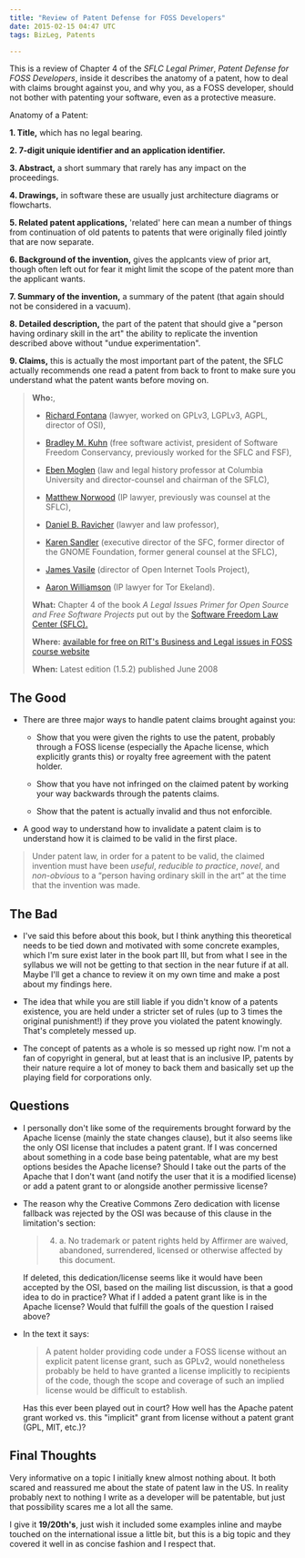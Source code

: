```yaml
---
title: "Review of Patent Defense for FOSS Developers"
date: 2015-02-15 04:47 UTC
tags: BizLeg, Patents

---
```


This is a review of Chapter 4 of the *SFLC Legal Primer*, *Patent Defense for FOSS Developers*, inside it describes the anatomy of a patent, how to deal with claims brought against you, and why you, as a FOSS developer, should not bother with patenting your software, even as a protective measure.

Anatomy of a Patent:

**1. Title,** which has no legal bearing.

**2. 7-digit uniquie identifier and an application identifier.**

**3. Abstract,** a short summary that rarely has any impact on the proceedings.

**4. Drawings,** in software these are usually just architecture diagrams or flowcharts.

**5. Related patent applications,** 'related' here can mean a number of things from continuation of old patents to patents that were originally filed jointly that are now separate.

**6. Background of the invention,** gives the applcants view of prior art, though often left out for fear it might limit the scope of the patent more than the applicant wants.

**7. Summary of the invention,** a summary of the patent (that again should not be considered in a vacuum).

**8. Detailed description,** the part of the patent that should give a "person having ordinary skill in the art" the ability to replicate the invention described above without "undue experimentation".

**9. Claims,** this is actually the most important part of the patent, the SFLC actually recommends one read a patent from back to front to make sure you understand what the patent wants before moving on.


> **Who:**,
>
> * [Richard Fontana](http://en.wikipedia.org/wiki/Richard_Fontana) (lawyer, worked on GPLv3, LGPLv3, AGPL, director of OSI),
>
> * [Bradley M. Kuhn](http://en.wikipedia.org/wiki/Bradley_M._Kuhn) (free software activist, president of Software Freedom Conservancy, previously worked for the SFLC and FSF),
>
> * [Eben Moglen](http://en.wikipedia.org/wiki/Eben_Moglen) (law and legal history professor at Columbia University and director-counsel and chairman of the SFLC),
>
> * [Matthew Norwood](https://www.linkedin.com/pub/matt-norwood/5/770/a39) (IP lawyer, previously was counsel at the SFLC),
>
> * [Daniel B. Ravicher](http://www.ravicher.com/) (lawyer and law professor),
>
> * [Karen Sandler](http://en.wikipedia.org/wiki/Karen_Sandler) (executive director of the SFC, former director of the GNOME Foundation, former general counsel at the SFLC),
>
> * [James Vasile](https://twitter.com/jamesvasile) (director of Open Internet Tools Project),
>
> * [Aaron Williamson](https://torekeland.com/about/aaron-williamson) (IP lawyer for Tor Ekeland).
>
> **What:** Chapter 4 of the book *A Legal Issues Primer for Open Source and Free Software Projects* put out by the [Software Freedom Law Center (SFLC).](https://www.softwarefreedom.org/)
>
> **Where:** [available for free on RIT's Business and Legal issues in FOSS course website](http://bizlegfoss-ritigm.rhcloud.com/static/books/foss-primer.pdf)
>
> **When:** Latest edition (1.5.2) published June 2008



## The Good

* There are three major ways to handle patent claims brought against you:

   * Show that you were given the rights to use the patent, probably through a FOSS license (especially the Apache license, which explicitly grants this) or royalty free agreement with the patent holder.

   * Show that you have not infringed on the claimed patent by working your way backwards through the patents claims.

   * Show that the patent is actually invalid and thus not enforcible.


* A good way to understand how to invalidate a patent claim is to understand how it is claimed to be valid in the first place.

> Under patent law, in order for a patent to be valid, the claimed invention must have been *useful*, *reducible to practice*, *novel*, and *non-obvious* to a “person having ordinary skill in the art” at the time that the invention was made.


## The Bad

* I've said this before about this book, but I think anything this theoretical needs to be tied down and motivated with some concrete examples, which I'm sure exist later in the book part III, but from what I see in the syllabus we will not be getting to that section in the near future if at all. Maybe I'll get a chance to review it on my own time and make a post about my findings here.

* The idea that while you are still liable if you didn't know of a patents existence, you are held under a stricter set of rules (up to 3 times the original punishment!) if they prove you violated the patent knowingly. That's completely messed up.

* The concept of patents as a whole is so messed up right now. I'm not a fan of copyright in general, but at least that is an inclusive IP, patents by their nature require a lot of money to back them and basically set up the playing field for corporations only.


## Questions

* I personally don't like some of the requirements brought forward by the Apache license (mainly the state changes clause), but it also seems like the only OSI license that includes a patent grant. If I was concerned about something in a code base being patentable, what are my best options besides the Apache license? Should I take out the parts of the Apache that I don't want (and notify the user that it is a modified license) or add a patent grant to or alongside another permissive license?

* The reason why the Creative Commons Zero dedication with license fallback was rejected by the OSI was because of this clause in the limitation's section:

  > 4. a. No trademark or patent rights held by Affirmer are waived, abandoned, surrendered, licensed or otherwise affected by this document.

  If deleted, this dedication/license seems like it would have been accepted by the OSI, based on the mailing list discussion, is that a good idea to do in practice? What if I added a patent grant like is in the Apache license? Would that fulfill the goals of the question I raised above?

* In the text it says:

  > A patent holder providing code under a FOSS license without an explicit patent license grant, such as GPLv2, would nonetheless probably be held to have granted a license implicitly to recipients of the code, though the scope and coverage of such an implied license would be difficult to establish.

  Has this ever been played out in court? How well has the Apache patent grant worked vs. this "implicit" grant from license without a patent grant (GPL, MIT, etc.)?


## Final Thoughts

Very informative on a topic I initially knew almost nothing about. It both scared and reassured me about the state of patent law in the US. In reality probably next to nothing I write as a developer will be patentable, but just that possibility scares me a lot all the same.

I give it **19/20th's**, just wish it included some examples inline and maybe touched on the international issue a little bit, but this is a big topic and they covered it well in as concise fashion and I respect that.
